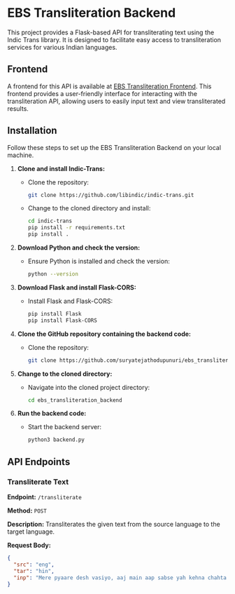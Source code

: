 # EBS Transliteration Backend

This project provides a Flask-based API for transliterating text using the Indic Trans library. It is designed to facilitate easy access to transliteration services for various Indian languages.
## Frontend

A frontend for this API is available at [EBS Transliteration Frontend](https://github.com/suryatejathodupunuri/ebs.transliteration). This frontend provides a user-friendly interface for interacting with the transliteration API, allowing users to easily input text and view transliterated results.

## Installation  
Follow these steps to set up the EBS Transliteration Backend on your local machine.

1. **Clone and install Indic-Trans:**
   - Clone the repository:
     ```bash
     git clone https://github.com/libindic/indic-trans.git
     ```
   - Change to the cloned directory and install:
     ```bash
     cd indic-trans
     pip install -r requirements.txt
     pip install .
     ```

2. **Download Python and check the version:**
   - Ensure Python is installed and check the version:
     ```bash
     python --version
     ```

3. **Download Flask and install Flask-CORS:**
   - Install Flask and Flask-CORS:
     ```bash
     pip install Flask
     pip install Flask-CORS
     ```

4. **Clone the GitHub repository containing the backend code:**
   - Clone the repository:
     ```bash
     git clone https://github.com/suryatejathodupunuri/ebs_transliteration_backend.git
     ```

5. **Change to the cloned directory:**
   - Navigate into the cloned project directory:
     ```bash
     cd ebs_transliteration_backend
     ```

6. **Run the backend code:**
   - Start the backend server:
     ```bash
     python3 backend.py
     ```
## API Endpoints

### Transliterate Text

**Endpoint:** `/transliterate`

**Method:** `POST`

**Description:** Transliterates the given text from the source language to the target language.

**Request Body:**

```json
{
  "src": "eng",
  "tar": "hin",
  "inp": "Mere pyaare desh vasiyo, aaj main aap sabse yah kehna chahta hoon ki hum sabhi ek saath milkar hamare desh ko majboot banayenge. aap sabka sahyog bahumulya hai. Humein milkar pragati ke marg par agrasar hona hai. dhanyavad."
}

